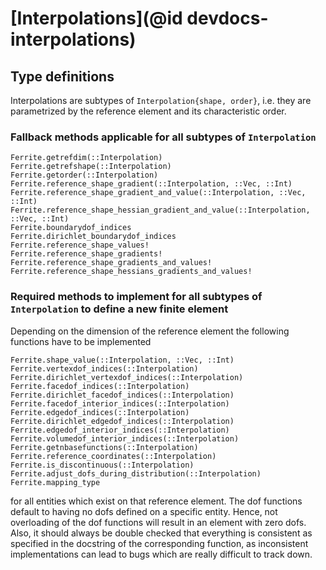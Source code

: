 # [Interpolations](@id devdocs-interpolations)

## Type definitions

Interpolations are subtypes of `Interpolation{shape, order}`, i.e. they are
parametrized by the reference element and its characteristic order.

### Fallback methods applicable for all subtypes of `Interpolation`

```@docs
Ferrite.getrefdim(::Interpolation)
Ferrite.getrefshape(::Interpolation)
Ferrite.getorder(::Interpolation)
Ferrite.reference_shape_gradient(::Interpolation, ::Vec, ::Int)
Ferrite.reference_shape_gradient_and_value(::Interpolation, ::Vec, ::Int)
Ferrite.reference_shape_hessian_gradient_and_value(::Interpolation, ::Vec, ::Int)
Ferrite.boundarydof_indices
Ferrite.dirichlet_boundarydof_indices
Ferrite.reference_shape_values!
Ferrite.reference_shape_gradients!
Ferrite.reference_shape_gradients_and_values!
Ferrite.reference_shape_hessians_gradients_and_values!
```

### Required methods to implement for all subtypes of `Interpolation` to define a new finite element

Depending on the dimension of the reference element the following functions have to be implemented

```@docs
Ferrite.shape_value(::Interpolation, ::Vec, ::Int)
Ferrite.vertexdof_indices(::Interpolation)
Ferrite.dirichlet_vertexdof_indices(::Interpolation)
Ferrite.facedof_indices(::Interpolation)
Ferrite.dirichlet_facedof_indices(::Interpolation)
Ferrite.facedof_interior_indices(::Interpolation)
Ferrite.edgedof_indices(::Interpolation)
Ferrite.dirichlet_edgedof_indices(::Interpolation)
Ferrite.edgedof_interior_indices(::Interpolation)
Ferrite.volumedof_interior_indices(::Interpolation)
Ferrite.getnbasefunctions(::Interpolation)
Ferrite.reference_coordinates(::Interpolation)
Ferrite.is_discontinuous(::Interpolation)
Ferrite.adjust_dofs_during_distribution(::Interpolation)
Ferrite.mapping_type
```

for all entities which exist on that reference element. The dof functions default to having no
dofs defined on a specific entity. Hence, not overloading of the dof functions will result in an
element with zero dofs. Also, it should always be double checked that everything is consistent as
specified in the docstring of the corresponding function, as inconsistent implementations can
lead to bugs which are really difficult to track down.
